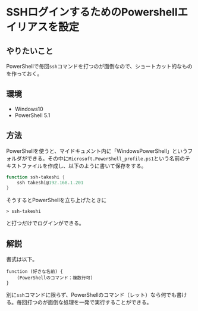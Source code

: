 # SSHログインするためのPowershellエイリアスを設定

## やりたいこと

PowerShellで毎回`ssh`コマンドを打つのが面倒なので、ショートカット的なものを作っておく。

## 環境

- Windows10
- PowerShell 5.1

## 方法

PowerShellを使うと、マイドキュメント内に「WindowsPowerShell」というフォルダができる。その中に`Microsoft.PowerShell_profile.ps1`という名前のテキストファイルを作成し、以下のように書いて保存をする。

~~~powershell
function ssh-takeshi {
	ssh takeshi@192.168.1.201
}
~~~

そうするとPowerShellを立ち上げたときに

~~~shell
> ssh-takeshi
~~~

と打つだけでログインができる。

## 解説

書式は以下。

~~~
function (好きな名前) {
	(PowerShellのコマンド：複数行可)
}
~~~

別に`ssh`コマンドに限らず、PowerShellのコマンド（レット）なら何でも書ける。毎回打つのが面倒な処理を一発で実行することができる。